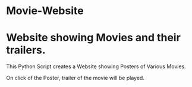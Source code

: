 # Movie-Website
# Website showing Movies and their trailers.

This Python Script creates a Website showing Posters of Various Movies.

On click of the Poster, trailer of the movie will be played.



